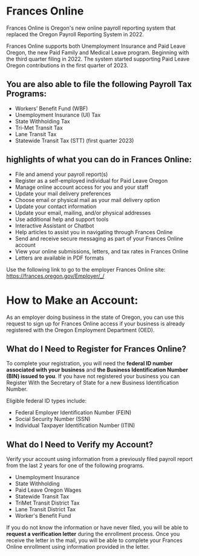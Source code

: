 # Frances Online

Frances Online is Oregon's new online payroll reporting system that replaced the Oregon Payroll Reporting System in 2022.

Frances Online supports both Unemployment Insurance and Paid Leave Oregon, the new Paid Family and Medical Leave program. Beginning with the third quarter filing in 2022. The system started supporting Paid Leave Oregon contributions in the first quarter of 2023. 

## You are also able to file the following Payroll Tax Programs: 
* Workers’ Benefit Fund (WBF)
* Unemployment Insurance (UI) Tax
* State Withholding Tax
* Tri-Met Transit Tax 
* Lane Transit Tax 
* Statewide Transit Tax (STT) (first quarter 2023)

## highlights of what you can do in Frances Online:
* File and amend your payroll report(s)
* Register as a self-employed individual for Paid Leave Oregon 
* Manage online account access for you and your staff
* Update your mail delivery preferences
* Choose email or physical mail as your mail delivery option
* Update your contact information
* Update your email, mailing, and/or physical addresses
* Use additional help and support tools​
* Interactive Assistant or Chatbot​​​
* Help articles to assist you in navigating through Frances Online
* Send and receive secure messaging as part of your Frances Online account
* View your online submissions, letters, and tax rates in Frances Online
* Letters are available in PDF formats

Use the following link to go to the employer Frances Online site: https://frances.oregon.gov/Employer/_/

# How to Make an Account:
As an employer doing business in the state of Oregon, you can use this request to sign up for Frances Online access if your business is already registered with the Oregon Employment Department (OED).

## What do I Need to Register for Frances Online?

To complete your registration, you will need the <b>federal ID number associated with your business</b> and <b>the Business Identification Number (BIN) issued to you</b>. If you have not registered your business you can Register With the Secretary of State for a new Business Identification Number.

Eligible federal ID types include:

* Federal Employer Identification Number (FEIN)
* Social Security Number (SSN)
* Individual Taxpayer Identification Number (ITIN)

## What do I Need to Verify my Account?
Verify your account using information from a previously filed payroll report from the last 2 years for one of the following programs. 

 * Unemployment Insurance
 * State Withholding
 * Paid Leave Oregon Wages
 * Statewide Transit Tax
 * TriMet Transit District Tax
 * Lane Transit District Tax
 * Worker's Benefit Fund

 If you do not know the information or have never filed, you will be able to <b>request a verification letter</b> during the enrollment process. Once you receive the letter in the mail, you will be able to complete your Frances Online enrollment using information provided in the letter.